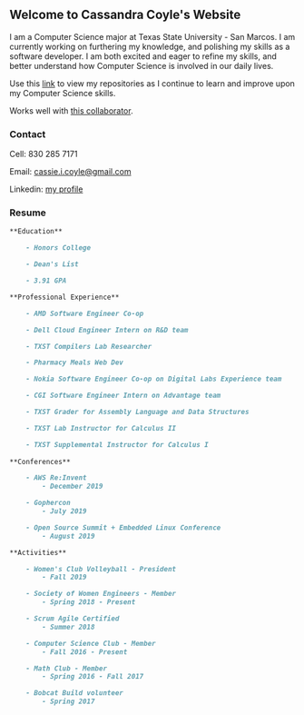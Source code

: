 ## Welcome to Cassandra Coyle's Website

I am a Computer Science major at Texas State University - San Marcos. I am currently working on furthering my knowledge, and polishing my skills as a software developer. I am both excited and eager to refine my skills, and better understand how Computer Science is involved in our daily lives. 

Use this [link](https://github.com/cicoyle) to view my repositories as I continue to learn and improve upon my Computer Science skills. 

Works well with [this collaborator](http://www.samcoyle.me).

### Contact

Cell: 830 285 7171

Email: cassie.i.coyle@gmail.com

Linkedin: [my profile](https://www.linkedin.com/in/cassandra-coyle-6878b414a/)

### Resume

```markdown
**Education**

	- Honors College

	- Dean's List

	- 3.91 GPA 

**Professional Experience**

	- AMD Software Engineer Co-op

	- Dell Cloud Engineer Intern on R&D team 

	- TXST Compilers Lab Researcher

	- Pharmacy Meals Web Dev

	- Nokia Software Engineer Co-op on Digital Labs Experience team

	- CGI Software Engineer Intern on Advantage team

	- TXST Grader for Assembly Language and Data Structures

	- TXST Lab Instructor for Calculus II

	- TXST Supplemental Instructor for Calculus I
	
**Conferences**

	- AWS Re:Invent
		- December 2019

	- Gophercon
		- July 2019

	- Open Source Summit + Embedded Linux Conference
		- August 2019

**Activities**

	- Women's Club Volleyball - President
		- Fall 2019

	- Society of Women Engineers - Member
		- Spring 2018 - Present

	- Scrum Agile Certified
		- Summer 2018

	- Computer Science Club - Member
		- Fall 2016 - Present

	- Math Club - Member
		- Spring 2016 - Fall 2017

	- Bobcat Build volunteer
		- Spring 2017


```
